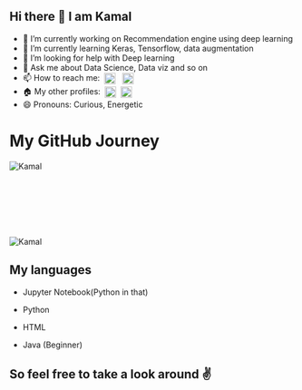 ## Hi there 👋 I am Kamal
<!--
**kamal2230/kamal2230** is a ✨ _special_ ✨ repository because its `README.md` (this file) appears on your GitHub profile.

Here are some ideas to get you started:
-->
- 🔭 I’m currently working on Recommendation engine using deep learning
- 🌱 I’m currently learning Keras, Tensorflow, data augmentation
- 🤔 I’m looking for help with Deep learning
- 💬 Ask me about Data Science, Data viz and so on 
- 📫 How to reach me:&nbsp; <a href="https://www.linkedin.com/in/kamal-khumar-b479b1191/" target="blank"><img align="center" src="https://cdn.jsdelivr.net/npm/simple-icons@3.0.1/icons/linkedin.svg" alt="Kamal" height="20" width="20" /></a>&nbsp;&nbsp; <a href="mailto:kamalkhumar22@gmail.com" target="blank"><img align="center" src="https://cdn.jsdelivr.net/npm/simple-icons@3.0.1/icons/gmail.svg" alt="Kamal" height="20" width="20" /></a>
- :house: My other profiles: &nbsp;<a href="https://www.kaggle.com/kamalkhumar" target="blank"><img align="center" src="https://cdn.jsdelivr.net/npm/simple-icons@3.0.1/icons/kaggle.svg" alt="Kamal" height="20" width="20" /></a>&nbsp;&nbsp;<a href="https://medium.com/@kamalkhumar22" target="blank"><img align="center" src="https://cdn.jsdelivr.net/npm/simple-icons@3.0.1/icons/medium.svg" alt="Kamal" height="20" width="20" /></a>
- 😄 Pronouns: Curious, Energetic
<!--- ⚡ Fun fact: ...-->

# My GitHub Journey

<center><p> 
<img align="left" src="https://github-readme-stats.vercel.app/api/top-langs/?username=kamal2230&layout=compact&theme=radical" alt="Kamal" />
</p><br><br><br></center>
<p> <br><br><br><br>
<img src="https://github-readme-stats.vercel.app/api?username=kamal2230&show_icons=true&theme=radical" alt="Kamal" /> 
</p>

## My languages

* Jupyter Notebook(Python in that)

* Python

* HTML

* Java (Beginner)

## So feel free to take a look around :v: 
